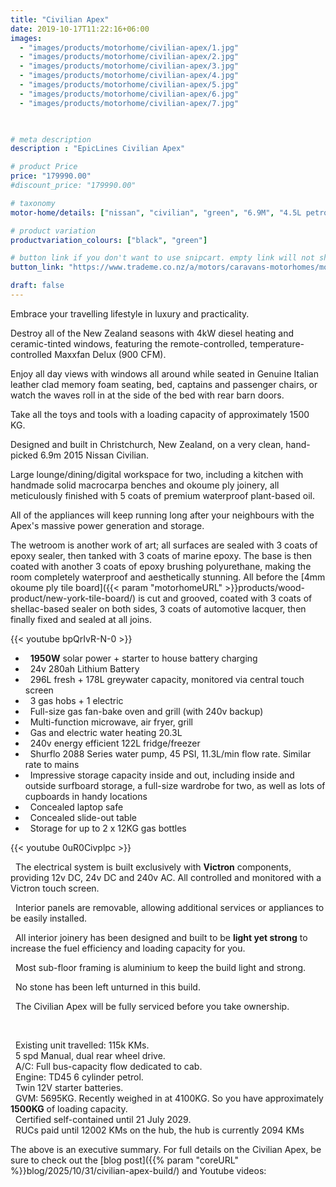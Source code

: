 ```yaml
---
title: "Civilian Apex"
date: 2019-10-17T11:22:16+06:00
images:
  - "images/products/motorhome/civilian-apex/1.jpg"
  - "images/products/motorhome/civilian-apex/2.jpg"
  - "images/products/motorhome/civilian-apex/3.jpg"
  - "images/products/motorhome/civilian-apex/4.jpg"
  - "images/products/motorhome/civilian-apex/5.jpg"
  - "images/products/motorhome/civilian-apex/6.jpg"
  - "images/products/motorhome/civilian-apex/7.jpg"
  


# meta description
description : "EpicLines Civilian Apex"

# product Price
price: "179990.00"
#discount_price: "179990.00"

# taxonomy
motor-home/details: ["nissan", "civilian", "green", "6.9M", "4.5L petrol"]

# product variation
productvariation_colours: ["black", "green"]

# button link if you don't want to use snipcart. empty link will not show button
button_link: "https://www.trademe.co.nz/a/motors/caravans-motorhomes/motorhomes/search?search_string=EpicLines%20Civilian%20Apex"

draft: false
---
```


Embrace your travelling lifestyle in luxury and practicality.

Destroy all of the New Zealand seasons with 4kW diesel heating and ceramic-tinted windows, featuring the remote-controlled, temperature-controlled Maxxfan Delux (900 CFM).

Enjoy all day views with windows all around while seated in Genuine Italian leather clad memory foam seating, bed, captains and passenger chairs, or watch the waves roll in at the side of the bed with rear barn doors.

Take all the toys and tools with a loading capacity of approximately 1500 KG.

Designed and built in Christchurch, New Zealand, on a very clean, hand-picked 6.9m 2015 Nissan Civilian.

Large lounge/dining/digital workspace for two, including a kitchen with handmade solid macrocarpa benches and okoume ply joinery, all meticulously finished with 5 coats of premium waterproof plant-based oil.

All of the appliances will keep running long after your neighbours with the Apex's massive power generation and storage.

The wetroom is another work of art; all surfaces are sealed with 3 coats of epoxy sealer, then tanked with 3 coats of marine epoxy. The base is then coated with another 3 coats of epoxy brushing polyurethane, making the room completely waterproof and aesthetically stunning. All before the [4mm okoume ply tile board]({{< param "motorhomeURL" >}}products/wood-product/new-york-tile-board/) is cut and grooved, coated with 3 coats of shellac-based sealer on both sides, 3 coats of automotive lacquer, then finally fixed and sealed at all joins.

{{< youtube bpQrIvR-N-0 >}}

* <i class='tf-ion-android-bus'></i> &nbsp; **1950W** solar power + starter to house battery charging
* <i class='tf-ion-android-bus'></i> &nbsp; 24v 280ah Lithium Battery
* <i class='tf-ion-android-bus'></i> &nbsp; 296L fresh + 178L greywater capacity, monitored via central touch screen
* <i class='tf-ion-android-bus'></i> &nbsp; 3 gas hobs + 1 electric
* <i class='tf-ion-android-bus'></i> &nbsp; Full-size gas fan-bake oven and grill (with 240v backup)
* <i class='tf-ion-android-bus'></i> &nbsp; Multi-function microwave, air fryer, grill
* <i class='tf-ion-android-bus'></i> &nbsp; Gas and electric water heating 20.3L
* <i class='tf-ion-android-bus'></i> &nbsp; 240v energy efficient 122L fridge/freezer
* <i class='tf-ion-android-bus'></i> &nbsp; Shurflo 2088 Series water pump, 45 PSI, 11.3L/min flow rate. Similar rate to mains
* <i class='tf-ion-android-bus'></i> &nbsp; Impressive storage capacity inside and out, including inside and outside surfboard storage, a full-size wardrobe for two, as well as lots of cupboards in handy locations
* <i class='tf-ion-android-bus'></i> &nbsp; Concealed laptop safe
* <i class='tf-ion-android-bus'></i> &nbsp; Concealed slide-out table
* <i class='tf-ion-android-bus'></i> &nbsp; Storage for up to 2 x 12KG gas bottles

{{< youtube 0uR0Civplpc >}}

<i class='tf-ion-ios-bolt-outline'></i> &nbsp; The electrical system is built exclusively with **Victron** components, providing 12v DC, 24v DC and 240v AC. All controlled and monitored with a Victron touch screen.

<i class='tf-grid'></i> &nbsp; Interior panels are removable, allowing additional services or appliances to be easily installed.

<i class='tf-ion-ios-cart-outline'></i> &nbsp; All interior joinery has been designed and built to be **light yet strong** to increase the fuel efficiency and loading capacity for you.

<i class='tf-ion-thumbsup'></i> &nbsp; Most sub-floor framing is aluminium to keep the build light and strong.<br>

<i class='tf-ion-android-checkbox-outline'></i> &nbsp; No stone has been left unturned in this build.

<i class='tf-ion-key'></i> &nbsp; The Civilian Apex will be fully serviced before you take ownership.

<br>

<i class='tf-ion-android-bus'></i> &nbsp; Existing unit travelled: 115k KMs.<br>
<i class='tf-ion-android-bus'></i> &nbsp; 5 spd Manual, dual rear wheel drive.<br>
<i class='tf-ion-android-bus'></i> &nbsp; A/C: Full bus-capacity flow dedicated to cab.<br>
<i class='tf-ion-android-bus'></i> &nbsp; Engine: TD45 6 cylinder petrol.<br>
<i class='tf-ion-android-bus'></i> &nbsp; Twin 12V starter batteries.<br>
<i class='tf-ion-android-bus'></i> &nbsp; GVM: 5695KG. Recently weighed in at 4100KG. So you have approximately **1500KG** of loading capacity.<br>
<i class='tf-ion-android-bus'></i> &nbsp; Certified self-contained until 21 July 2029.<br>
<i class='tf-ion-android-bus'></i> &nbsp; RUCs paid until 12002 KMs on the hub, the hub is currently 2094 KMs<br>



The above is an executive summary. For full details on the Civilian Apex, be sure to check out the [blog post]({{% param "coreURL" %}}blog/2025/10/31/civilian-apex-build/) and Youtube videos:




<!-- Following used for TM add -->
<!--

* <i class='tf-ion-android-bus'></i> &nbsp; Impressive storage capacity inside and out, including inside and outside surfboard storage, a full-size wardrobe for two, as well as lots of cupboards in handy locations
* <i class='tf-ion-android-bus'></i> &nbsp; Concealed laptop safe
* <i class='tf-ion-android-bus'></i> &nbsp; Concealed slide-out table
* <i class='tf-ion-android-bus'></i> &nbsp; Storage for up to 2 x 12KG gas bottles

<br>

<i class='tf-ion-ios-bolt-outline'></i> &nbsp; Full Victron electrical system providing 12v DC, 24v DC and 240v AC. All controlled and monitored with a Victron touch screen.

<i class='tf-grid'></i> &nbsp; Interior panels are removable, allowing additional services or appliances to be easily installed.

<i class='tf-ion-ios-cart-outline'></i> &nbsp; All interior joinery has been designed and built to be light yet strong to increase the fuel efficiency and loading capacity for you.

<i class='tf-ion-thumbsup'></i> &nbsp; Aluminium sub-floor framing to keep the build light and strong.<br>

<i class='tf-ion-key'></i> &nbsp; The Civilian Apex will be fully serviced before you take ownership.

<br>

<i class='tf-ion-android-bus'></i> &nbsp; 5 spd Manual, dual rear wheel drive.<br>
<i class='tf-ion-android-bus'></i> &nbsp; A/C: Full bus-capacity flow dedicated to cab.<br>
<i class='tf-ion-android-bus'></i> &nbsp; Engine: TD45 6 cylinder petrol.<br>
<i class='tf-ion-android-bus'></i> &nbsp; Twin 12V starter batteries.<br>
<i class='tf-ion-android-bus'></i> &nbsp; GVM: 5695KG. Recently weighed in at 4100KG. So you have approximately 1500KG of loading capacity.<br>
<i class='tf-ion-android-bus'></i> &nbsp; Certified self-contained until 21 July 2029.<br>
<i class='tf-ion-android-bus'></i> &nbsp; RUCs paid until 12002 KMs on the hub, the hub is currently 2094 KMs<br>

For full details be sure to check out the [blog post]({{% param "coreURL" %}}blog/2025/10/31/civilian-apex-build/) and Youtube videos:

-->